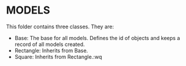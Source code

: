 # MODELS


This folder contains three classes. They are:
 - Base: The base for all models. Defines the id of objects and keeps a record of all models created.
 - Rectangle: Inherits from Base.
 - Square: Inherits from Rectangle.:wq

